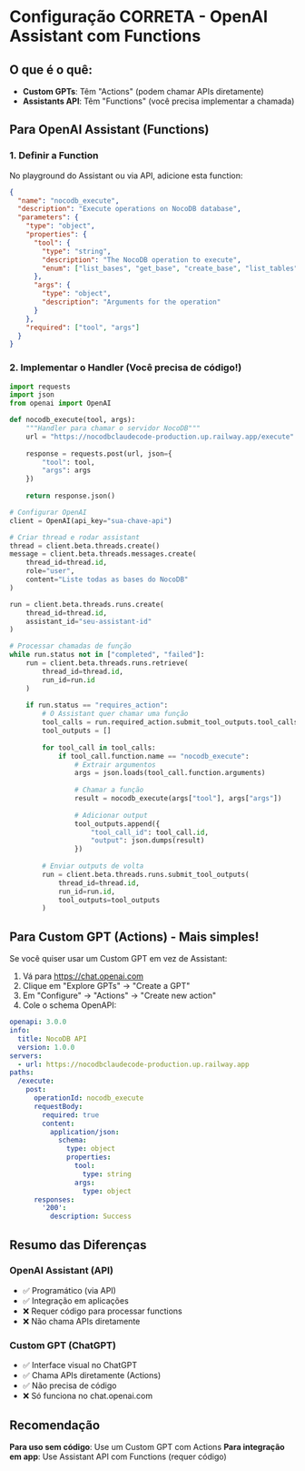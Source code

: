 # Configuração CORRETA - OpenAI Assistant com Functions

## O que é o quê:

- **Custom GPTs**: Têm "Actions" (podem chamar APIs diretamente)
- **Assistants API**: Têm "Functions" (você precisa implementar a chamada)

## Para OpenAI Assistant (Functions)

### 1. Definir a Function

No playground do Assistant ou via API, adicione esta function:

```json
{
  "name": "nocodb_execute",
  "description": "Execute operations on NocoDB database",
  "parameters": {
    "type": "object",
    "properties": {
      "tool": {
        "type": "string",
        "description": "The NocoDB operation to execute",
        "enum": ["list_bases", "get_base", "create_base", "list_tables", "create_table", "list_records", "create_record", "update_record", "delete_record"]
      },
      "args": {
        "type": "object",
        "description": "Arguments for the operation"
      }
    },
    "required": ["tool", "args"]
  }
}
```

### 2. Implementar o Handler (Você precisa de código!)

```python
import requests
import json
from openai import OpenAI

def nocodb_execute(tool, args):
    """Handler para chamar o servidor NocoDB"""
    url = "https://nocodbclaudecode-production.up.railway.app/execute"
    
    response = requests.post(url, json={
        "tool": tool,
        "args": args
    })
    
    return response.json()

# Configurar OpenAI
client = OpenAI(api_key="sua-chave-api")

# Criar thread e rodar assistant
thread = client.beta.threads.create()
message = client.beta.threads.messages.create(
    thread_id=thread.id,
    role="user",
    content="Liste todas as bases do NocoDB"
)

run = client.beta.threads.runs.create(
    thread_id=thread.id,
    assistant_id="seu-assistant-id"
)

# Processar chamadas de função
while run.status not in ["completed", "failed"]:
    run = client.beta.threads.runs.retrieve(
        thread_id=thread.id,
        run_id=run.id
    )
    
    if run.status == "requires_action":
        # O Assistant quer chamar uma função
        tool_calls = run.required_action.submit_tool_outputs.tool_calls
        tool_outputs = []
        
        for tool_call in tool_calls:
            if tool_call.function.name == "nocodb_execute":
                # Extrair argumentos
                args = json.loads(tool_call.function.arguments)
                
                # Chamar a função
                result = nocodb_execute(args["tool"], args["args"])
                
                # Adicionar output
                tool_outputs.append({
                    "tool_call_id": tool_call.id,
                    "output": json.dumps(result)
                })
        
        # Enviar outputs de volta
        run = client.beta.threads.runs.submit_tool_outputs(
            thread_id=thread.id,
            run_id=run.id,
            tool_outputs=tool_outputs
        )
```

## Para Custom GPT (Actions) - Mais simples!

Se você quiser usar um Custom GPT em vez de Assistant:

1. Vá para https://chat.openai.com
2. Clique em "Explore GPTs" → "Create a GPT"
3. Em "Configure" → "Actions" → "Create new action"
4. Cole o schema OpenAPI:

```yaml
openapi: 3.0.0
info:
  title: NocoDB API
  version: 1.0.0
servers:
  - url: https://nocodbclaudecode-production.up.railway.app
paths:
  /execute:
    post:
      operationId: nocodb_execute
      requestBody:
        required: true
        content:
          application/json:
            schema:
              type: object
              properties:
                tool:
                  type: string
                args:
                  type: object
      responses:
        '200':
          description: Success
```

## Resumo das Diferenças

### OpenAI Assistant (API)
- ✅ Programático (via API)
- ✅ Integração em aplicações
- ❌ Requer código para processar functions
- ❌ Não chama APIs diretamente

### Custom GPT (ChatGPT)
- ✅ Interface visual no ChatGPT
- ✅ Chama APIs diretamente (Actions)
- ✅ Não precisa de código
- ❌ Só funciona no chat.openai.com

## Recomendação

**Para uso sem código**: Use um Custom GPT com Actions
**Para integração em app**: Use Assistant API com Functions (requer código)